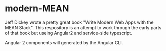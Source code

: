 # modern-MEAN
Jeff Dickey wrote a pretty great book "Write Modern Web Apps with the MEAN Stack". This respository is an attempt to work through the early parts of that book but useing Angular2 and service-side typescript.

Angular 2 components will generated by the Angular CLI. 
